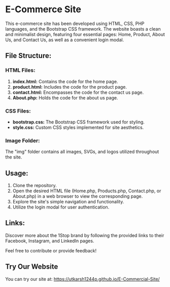 # E-Commerce Site

This e-commerce site has been developed using HTML, CSS, PHP languages, and the Bootstrap CSS framework. The website boasts a clean and minimalist design, featuring four essential pages: Home, Product, About Us, and Contact Us, as well as a convenient login modal.

## File Structure:

### HTML Files:
1. **index.html:** Contains the code for the home page.
2. **product.html:** Includes the code for the product page.
3. **contact.html:** Encompasses the code for the contact us page.
4. **About.php:** Holds the code for the about us page.

### CSS Files:
- **bootstrap.css:** The Bootstrap CSS framework used for styling.
- **style.css:** Custom CSS styles implemented for site aesthetics.

### Image Folder:
The "img" folder contains all images, SVGs, and logos utilized throughout the site.

## Usage:
1. Clone the repository.
2. Open the desired HTML file (Home.php, Products.php, Contact.php, or About.php) in a web browser to view the corresponding page.
3. Explore the site's simple navigation and functionality.
4. Utilize the login modal for user authentication.

## Links:
Discover more about the 1Stop brand by following the provided links to their Facebook, Instagram, and LinkedIn pages.

Feel free to contribute or provide feedback!

## Try Our Website
You can try our site at: https://utkarsh1244p.github.io/E-Commercial-Site/
